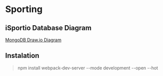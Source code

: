 # Sporting

## iSportio Database Diagram
[MongoDB Draw.io Diagram](https://app.diagrams.net/#G1dxkz7JSzsyGLxbi4U6FCBxMj9rdUlt4J)

## Instalation 
> npm install
> webpack-dev-server --mode development --open --hot